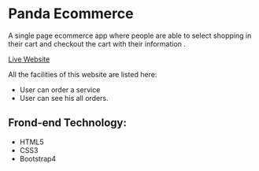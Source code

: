 # Panda Ecommerce

A single page ecommerce app where people are able to select shopping in their cart and checkout the cart with their information .

[Live Website](https://marufpbt.github.io/panda-ecommerce-bootstrap/) 

All the facilities of this website are listed here:
- User can order a service
- User can see his all orders.

## Frond-end Technology: 
- HTML5
- CSS3
- Bootstrap4


